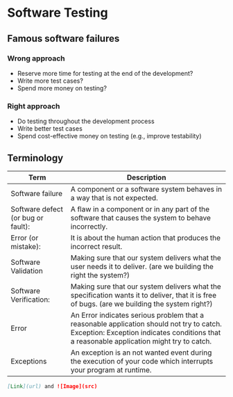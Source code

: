 # Software Testing

## Famous software failures
### Wrong approach
- Reserve more time for testing at the end of the development? 
- Write more test cases?
- Spend more money on testing?

### Right approach
- Do testing throughout the development process 
- Write better test cases 
- Spend cost-effective money on testing (e.g., improve testability) 

## Terminology
| Term | Description |
| --- | ----------- |
| Software failure | A component or a software system behaves in a way that is not expected. |
| Software defect (or bug or fault): | A flaw in a component or in any part of the software that causes the system to behave incorrectly. |
| Error (or mistake): | It is about the human action that produces the incorrect result. |
| Software Validation | Making sure that our system delivers what the user needs it to deliver. (are we building the right the system?) |
| Software Verification: | Making sure that our system delivers what the specification wants it to deliver, that it is free of bugs. (are we building the system right?) |
| Error | An Error indicates serious problem that a reasonable application should not try to catch. Exception: Exception indicates conditions that a reasonable application might try to catch. |
| Exceptions | An exception is an not wanted event during the execution of your code which interrupts your program at runtime. |



```markdown
[Link](url) and ![Image](src)
```


